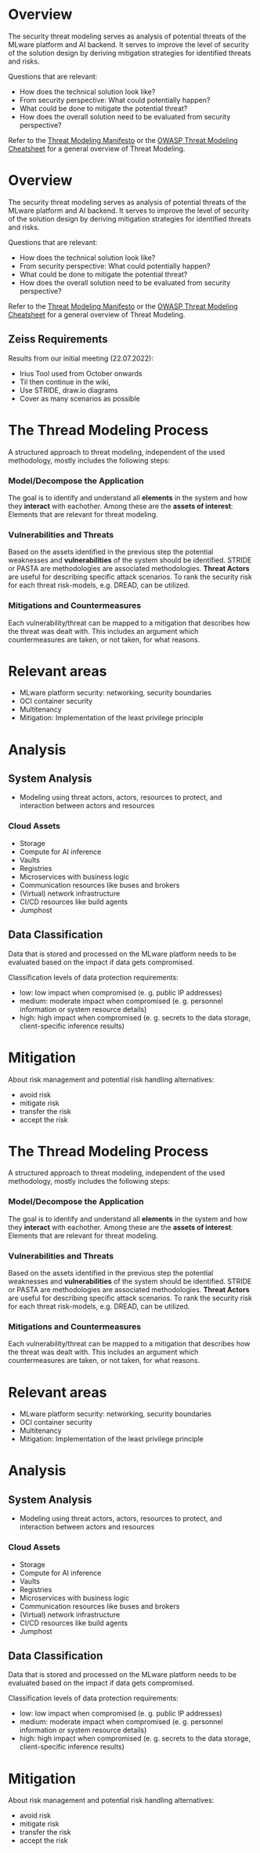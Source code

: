 # Overview
The security threat modeling serves as analysis of potential threats of the MLware platform and AI backend. It serves to improve the level of security of the solution design by deriving mitigation strategies for identified threats and risks.

Questions that are relevant:
- How does the technical solution look like?
- From security perspective: What could potentially happen?
- What could be done to mitigate the potential threat?
- How does the overall solution need to be evaluated from security perspective?

Refer to the [Threat Modeling Manifesto](https://www.threatmodelingmanifesto.org) or the [OWASP Threat Modeling Cheatsheet](https://cheatsheetseries.owasp.org/cheatsheets/Threat_Modeling_Cheat_Sheet.html) for a general overview of Threat Modeling.
# Overview
The security threat modeling serves as analysis of potential threats of the MLware platform and AI backend. It serves to improve the level of security of the solution design by deriving mitigation strategies for identified threats and risks.

Questions that are relevant:
- How does the technical solution look like?
- From security perspective: What could potentially happen?
- What could be done to mitigate the potential threat?
- How does the overall solution need to be evaluated from security perspective?

Refer to the [Threat Modeling Manifesto](https://www.threatmodelingmanifesto.org) or the [OWASP Threat Modeling Cheatsheet](https://cheatsheetseries.owasp.org/cheatsheets/Threat_Modeling_Cheat_Sheet.html) for a general overview of Threat Modeling.

## Zeiss Requirements

Results from our initial meeting (22.07.2022):

- Irius Tool used from October onwards
- Til then continue in the wiki, 
- Use STRIDE, draw.io diagrams
- Cover as many scenarios as possible

# The Thread Modeling Process
A structured approach to threat modeling, independent of the used methodology, mostly includes the following steps:

### Model/Decompose the Application

The goal is to identify and understand all **elements** in the system and how they **interact** with eachother.
Among these are the **assets of interest**: Elements that are relevant for threat modeling.


### Vulnerabilities and Threats

Based on the assets identified in the previous step the potential weaknesses and **vulnerabilities** of the system should be identified. STRIDE or PASTA are methodologies are associated methodologies.
**Threat Actors** are useful for describing specific attack scenarios.
To rank the security risk for each threat risk-models, e.g. DREAD, can be utilized.

### Mitigations and Countermeasures

Each vulnerability/threat can be mapped to a mitigation that describes how the threat was dealt with. This includes an argument which countermeasures are taken, or not taken, for what reasons.

# Relevant areas

- MLware platform security: networking, security boundaries
- OCI container security
- Multitenancy
- Mitigation: Implementation of the least privilege principle

# Analysis

## System Analysis
- Modeling using threat actors, actors, resources to protect, and interaction between actors and resources

### Cloud Assets
- Storage
- Compute for AI inference
- Vaults
- Registries
- Microservices with business logic
- Communication resources like buses and brokers
- (Virtual) network infrastructure
- CI/CD resources like build agents
- Jumphost

## Data Classification
Data that is stored and processed on the MLware platform needs to be evaluated based on the impact if data gets compromised.

Classification levels of data protection requirements:
- low: low impact when compromised (e. g. public IP addresses)
- medium: moderate impact when compromised (e. g. personnel information or system resource details)
- high: high impact when compromised (e. g. secrets to the data storage, client-specific inference results)

# Mitigation
About risk management and potential risk handling alternatives:
- avoid risk
- mitigate risk
- transfer the risk
- accept the risk

# The Thread Modeling Process
A structured approach to threat modeling, independent of the used methodology, mostly includes the following steps:

### Model/Decompose the Application

The goal is to identify and understand all **elements** in the system and how they **interact** with eachother.
Among these are the **assets of interest**: Elements that are relevant for threat modeling.


### Vulnerabilities and Threats

Based on the assets identified in the previous step the potential weaknesses and **vulnerabilities** of the system should be identified. STRIDE or PASTA are methodologies are associated methodologies.
**Threat Actors** are useful for describing specific attack scenarios.
To rank the security risk for each threat risk-models, e.g. DREAD, can be utilized.

### Mitigations and Countermeasures

Each vulnerability/threat can be mapped to a mitigation that describes how the threat was dealt with. This includes an argument which countermeasures are taken, or not taken, for what reasons.

# Relevant areas

- MLware platform security: networking, security boundaries
- OCI container security
- Multitenancy
- Mitigation: Implementation of the least privilege principle

# Analysis

## System Analysis
- Modeling using threat actors, actors, resources to protect, and interaction between actors and resources

### Cloud Assets
- Storage
- Compute for AI inference
- Vaults
- Registries
- Microservices with business logic
- Communication resources like buses and brokers
- (Virtual) network infrastructure
- CI/CD resources like build agents
- Jumphost

## Data Classification
Data that is stored and processed on the MLware platform needs to be evaluated based on the impact if data gets compromised.

Classification levels of data protection requirements:
- low: low impact when compromised (e. g. public IP addresses)
- medium: moderate impact when compromised (e. g. personnel information or system resource details)
- high: high impact when compromised (e. g. secrets to the data storage, client-specific inference results)

# Mitigation
About risk management and potential risk handling alternatives:
- avoid risk
- mitigate risk
- transfer the risk
- accept the risk
